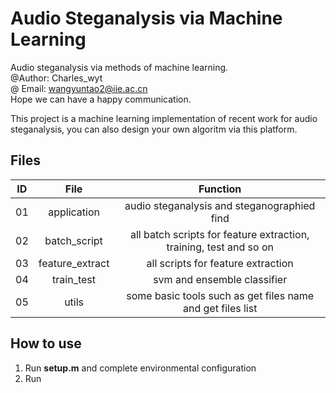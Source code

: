 # Audio Steganalysis via Machine Learning
Audio steganalysis via methods of machine learning.<br>
@Author: Charles_wyt<br>
@ Email: wangyuntao2@iie.ac.cn <br>
Hope we can have a happy communication.

This project is a machine learning implementation of recent work for audio steganalysis, you can also design your own algoritm via this platform.

## Files
ID | File | Function 
:-:| :-:  | :-:
01 | application     | audio steganalysis and steganographied find
02 | batch_script    | all batch scripts for feature extraction, training, test and so on
03 | feature_extract | all scripts for feature extraction
04 | train_test      | svm and ensemble classifier
05 | utils			 | some basic tools such as get files name and get files list

## How to use
1. Run **setup.m** and complete environmental configuration
2. Run 

